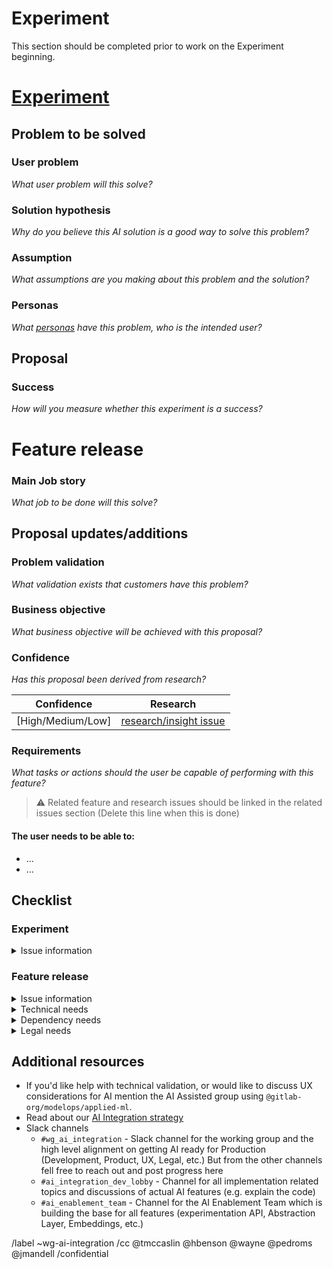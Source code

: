 <!--
HOW TO USE THIS TEMPLATE
To propose an AI experiment, focus on completing the “Experiment” section first. As you refine the idea and gather feedback on your experiment, use the “Feature release” section to define how it will evolve as a Beta or GA capability. It's important that we link experiment to feature release. Feel free to add sections, but keep the existing ones.

You can choose how to get started with this template. For example, the proposal can start as an issue, and then be promoted to an epic to house all the work related to the experiment/prototype and feature release. If you prefer to start with an epic, you have to manually apply the proposal template. Regardless, if the experiment is eventually prioritized for development, the template content will need to appear in a top-level epic so it can be tracked alongside other prioritized AI experiments.

TITLE FORMAT
🤖 [AI Proposal] {Need/outcome} {Beneficiary} {Job/Small Job}

The title should be something that is easily understood that quickly communicates the intent of the project allowing team members to easily understand and recognize the expected work that will be done. A proposal title should combine the beneficiary of the feature/UI, the job it will allow them to accomplish (see https://about.gitlab.com/handbook/product/ux/jobs-to-be-done/#how-to-write-a-jtbd), and their expected outcome when the work is delivered. Well-defined statements are concise without sacrificing the substance of the proposal so that anyone can understand it at a glance. (e.g. {Reduce the effort} {for security teams} {when prioritizing business-critical risks in their assets}).
-->

# Experiment

This section should be completed prior to work on the Experiment beginning.

# [Experiment](https://docs.gitlab.com/ee/policy/alpha-beta-support.html#experiment)

##  Problem to be solved

### User problem
_What user problem will this solve?_

### Solution hypothesis
_Why do you believe this AI solution is a good way to solve this problem?_

### Assumption
_What assumptions are you making about this problem and the solution?_

### Personas
_What [personas](https://about.gitlab.com/handbook/product/personas/#list-of-user-personas) have this problem, who is the intended user?_

## Proposal
<!-- Explain the proposed changes, including details around usage and business drivers. -->

### Success
_How will you measure whether this experiment is a success?_


# Feature release
<!-- DO NOT REMOVE THIS SECTION
Although the initial focus is on the “Experiment” section, do not remove this “Feature release” section. It's important that we link experiment to feature release. Fill this section as you progress.
-->
### Main Job story
_What job to be done will this solve?_
<!-- What is the [Main Job story](https://about.gitlab.com/handbook/product/ux/jobs-to-be-done/#how-to-write-a-jtbd) that this proposal was derived from? (e.g. When I am on triage rotation, I want to address all the business-critical risks in my assets, So I can minimize the likelihood of my organization being compromised by a security breach.) -->

## Proposal updates/additions
<!-- Explain any changes or updates to the original proposal from the experiment, including details around usage, business drivers, and reasonings that drove the updates/additions. -->

### Problem validation
_What validation exists that customers have this problem?_
<!-- Refer to https://about.gitlab.com/handbook/product/ux/ux-research/research-in-the-AI-space/#guideline-1-problem-validation --- to help identify and understand user needs -->

### Business objective
_What business objective will be achieved with this proposal?_
<!-- Objectives (from a business point of view) that will be achieved upon completion. (For instance, Increase engagement by making the experience efficient while reducing the chances of users overlooking high-priority items. -->

### Confidence
_Has this proposal been derived from research?_
<!-- How well do we understand the user's problem and their need? Refer to https://about.gitlab.com/handbook/product/ux/product-design/ux-roadmaps/#confidence to assess confidence -->

| Confidence        | Research                       |
| ----------------- | ------------------------------ |
| [High/Medium/Low] | [research/insight issue](Link) |

### Requirements
_What tasks or actions should the user be capable of performing with this feature?_
<!-- Requirements can be taken from existing features or design issues used to build this proposal. Any related issues should be linked with this issue in the Feature/solution issues section below. They are more granular validated needs, goals, and additional details that the proposal encompasses. -->

> ⚠️ Related feature and research issues should be linked in the related issues section (Delete this line when this is done)

#### The user needs to be able to:
- ...
- ...

## Checklist

### Experiment
<details> <summary> Issue information </summary>

- [ ] Add information to the issue body about:
    - [ ] The user problem being solved
    - [ ] Your assumptions
    - [ ] Who it's for, list of personas impacted
    - [ ] Your proposal
- [ ] Add relevant designs to the Design Management area of the issue if available
- [ ] Confirm that an unexpected outage of this feature will not negatively impact the application or other features
- [ ] Add a feature flag so that this feature can be quickly disabled if/when needed
- [ ] If this experiment introduces a new service or data store, ensure it is not processing or storing [red data](https://about.gitlab.com/handbook/security/data-classification-standard.html#data-classification-levels) without a security and if needed legal review
  - *NOTE*: We recommend using one of the already adopted models or data stores. If you need to use something else, be aware that using other models or data stores will require additional review during the feature stage for operational fitness and compliance.
- [ ] Ensure this issue has the ~wg-ai-integration label to ensure visibility to various teams working on this

</details>

### Feature release
<details> <summary> Issue information </summary>

- [ ] Add information to the issue body about:
    - [ ] Your proposal
    - [ ] The Job Statement it's expected to satisfy
    - [ ] Details about the user problem and provide any research or problem validation
    - [ ] List the personas impacted by the proposal.
- [ ] Add all relevant solution validation issues to the Linked items section that shows this proposal will solve the customer problem, or details explaining why it's not possible to provide that validation.
- [ ] Add relevant designs to the Design Management area of the issue.
- [ ] You have adhered to our [Definition of Done](https://docs.gitlab.com/ee/development/contributing/merge_request_workflow.html#definition-of-done) standards
- [ ] Ensure this issue has the ~wg-ai-integration label to ensure visibility to various teams working on this

</details>

<details> <summary> Technical needs </summary>

- [ ] Please consider the operational aspects of the feature you are creating. A list of things to think about is in: https://gitlab.com/gitlab-org/gitlab/-/issues/403859. We will be improving this process in the future: https://gitlab.com/gitlab-org/gitlab/-/merge_requests/117637#note_1353253349. 

1. Work estimate and skills needs to build an ML viable feature: To build any ML feature depending on the work, there are many personas that contribute including, Data Scientist, NLP engineer, ML Engineer, MLOps Engineer, ML Infra engineers, and Fullstack engineer to integrate the ML Services with Gitlab. Post-prototype we would assess the skills needed to build a production-grade ML feature for the prototype.
2. Data Limitation: We would like to upfront validate if we have viable data for the feature including whether we can use the DataOps pipeline of ModelOps or create a custom one. We would want to understand the training data, test data, and feedback data to dial up the accuracy and the limitations of the data.
3. Model Limitation: We would want to understand if we can use an open-source pre-trained model, tune and customize it or start a model from scratch as well. Further, we would assess based on the ModelOps model evaluation framework which would be the right model to use based on the use case.
4. Cost, Scalability, Reliability: We would want to estimate the cost of hosting, serving, inference of the model, and the full end-to-end infrastructure including monitoring and observability.
5. Legal and Ethical Framework: We would want to align with legal and ethical framework like any other ModelOps features to cover across the nine principles of responsible ML and any legal support needed.

</details>

<details> <summary> Dependency needs </summary>

- [ ] Please consider the operational aspects of the service you are creating. A list of things to think about is in: https://gitlab.com/gitlab-org/gitlab/-/issues/403859. We will be improving this process in the future: https://gitlab.com/gitlab-org/gitlab/-/merge_requests/117637#note_1353253349. 

</details>

<details> <summary> Legal needs </summary>

- [ ]  TBD

</details>

## Additional resources
- If you'd like help with technical validation, or would like to discuss UX considerations for AI mention the AI Assisted group using `@gitlab-org/modelops/applied-ml`.
- Read about our [AI Integration strategy](https://internal-handbook.gitlab.io/handbook/product/ai-strategy/ai-integration-effort/)
- Slack channels
    - `#wg_ai_integration` - Slack channel for the working group and the high level alignment on getting AI ready for Production (Development, Product, UX, Legal, etc.) But from the other channels fell free to reach out and post progress here
    - `#ai_integration_dev_lobby` - Channel for all implementation related topics and discussions of actual AI features (e.g. explain the code)
    - `#ai_enablement_team` - Channel for the AI Enablement Team which is building the base for all features (experimentation API, Abstraction Layer, Embeddings, etc.)


/label ~wg-ai-integration
/cc @tmccaslin @hbenson @wayne @pedroms @jmandell
/confidential
